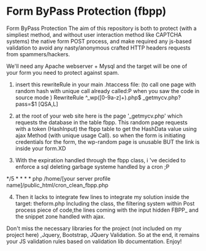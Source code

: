 # Form ByPass Protection (fbpp)
Form ByPass Protection
The aim of this repository is both to protect (with a simpliest method, and without user interaction method like CAPTCHA systems) the native form POST process, and make required any js-based validation to avoid any nasty/anonymous crafted HTTP headers requests from spammers/hackers.

We'll need any Apache webserver + Mysql and the target will be one of your form you need to protect against spam.

1) insert this rewriteRule in your main .htaccess file: (to call one page with random hash with unique call already called:P when you saw the code in source mode )
RewriteRule ^_wp([0-9a-z]+)\.php$ _getmycv.php?pass=$1 [QSA,L]

2) at the root of your web site here is the page '_getmycv.php' which requests the database in the table fbpp.
This random page requests with a token (HashInput) the fbpp table to get the HashData value using ajax Method (with unique usage Call).
so when the form is initiating credentials for the form, the wp-random page is unusable BUT the link is inside your form.XD

3) With the expiration handled through the fbpp class, i 've decided to enforce a sql deleting garbage systeme handled by a cron ;P

*/5 * * * * php /home/[your server profile name]/public_html/cron_clean_fbpp.php

4) Then it lacks to integrate few lines to integrate my solution inside the target: theform.php
Including the class, the filtering system within Post process piece of code,the lines  coming with the input hidden FBPP_ and the snippet zone handled with ajax.

Don't miss the necessary libraries for the project (not included on my project here) ,Jquery, Bootstrap, JQuery Validation.
So at the end, it remains your JS validation rules based on validation lib documentation. Enjoy!
